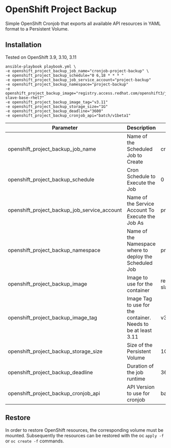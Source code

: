 # OpenShift Project Backup
Simple OpenShift Cronjob that exports all available API resources in YAML format to a Persistent Volume.

## Installation
Tested on OpenShift 3.9, 3.10, 3.11

```
ansible-playbook playbook.yml \
-e openshift_project_backup_job_name="cronjob-project-backup" \
-e openshift_project_backup_schedule="0 6,18 * * * "
-e openshift_project_backup_job_service_account="project-backup"
-e openshift_project_backup_namespace="project-backup"
-e openshift_project_backup_image="registry.access.redhat.com/openshift3/jenkins-slave-base-rhel7"
-e openshift_project_backup_image_tag="v3.11"
-e openshift_project_backup_storage_size="1G"
-e openshift_project_backup_deadline="3600"
-e openshift_project_backup_cronjob_api="batch/v1beta1"

```

| Parameter  | Description | Defaults |
| ------------- | ------------- | ------------- |
| openshift_project_backup_job_name | Name of the Scheduled Job to Create | cronjob-project-backup |
| openshift_project_backup_schedule | Cron Schedule to Execute the Job | 0 6,18 * * * |
| openshift_project_backup_job_service_account | Name of the Service Account To Execute the Job As | project-backup |
| openshift_project_backup_namespace | Name of the Namespace where to deploy the Scheduled Job | project-backup |
| openshift_project_backup_image | Image to use for the container | registry.access.redhat.com/openshift3/jenkins-slave-base-rhel7 |
| openshift_project_backup_image_tag | Image Tag to use for the container. Needs to be at least 3.11  | v3.11 |
| openshift_project_backup_storage_size | Size of the Persistent Volume  | 1G |
| openshift_project_backup_deadline | Duration of the job runtime  | 3600 |
| openshift_project_backup_cronjob_api | API Version to use for cronjob | batch/v1beta1 |

## Restore
In order to restore OpenShift resources, the corresponding volume must be mounted. Subsequently the resources can be restored with the oc `apply -f` or `oc create -f` commands.
